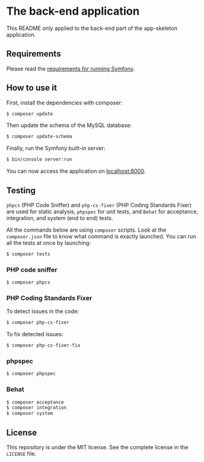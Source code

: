 # The back-end application

This README only applied to the back-end part of the app-skeleton application.

## Requirements

Please read the [requirements for running Symfony](https://symfony.com/doc/current/reference/requirements.html).

## How to use it

First, install the dependencies with composer:
```bash
$ composer update
```

Then update the schema of the MySQL database:
```bash
$ composer update-schema
```

Finally, run the Symfony built-in server:
```bash
$ bin/console server:run
```

You can now access the application on [localhost:8000](http://localhost:8000).

## Testing

`phpcs` (PHP Code Sniffer) and `php-cs-fixer` (PHP Coding Standards Fixer) are used for static analysis, `phpspec` for unit tests, and `Behat` for acceptance, integration, and system (end to end) tests.

All the commands below are using `composer` scripts. Look at the `composer.json` file to know what command is exactly launched. You can run all the tests at once by launching:

```bash
$ composer tests
```

### PHP code sniffer

```bash
$ composer phpcs
```

### PHP Coding Standards Fixer

To detect issues in the code:
```bash
$ composer php-cs-fixer
```

To fix detected issues:
```bash
$ composer php-cs-fixer-fix
```
### phpspec

```bash
$ composer phpspec
```

### Behat

```bash
$ composer acceptance
$ composer integration
$ composer system
```

## License

This repository is under the MIT license. See the complete license in the `LICENSE` file.
